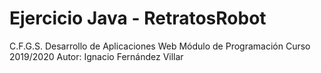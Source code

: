 # Ejercicio Java - RetratosRobot
C.F.G.S. Desarrollo de Aplicaciones Web
Módulo de Programación Curso 2019/2020
Autor: Ignacio Fernández Villar
